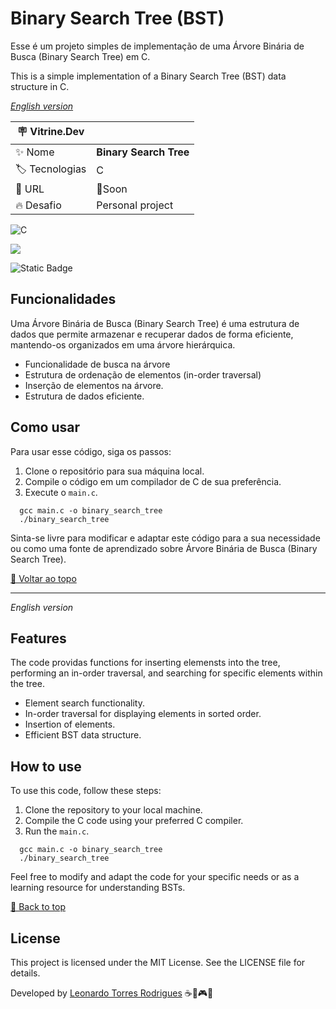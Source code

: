 <div id='top'>

# Binary Search Tree (BST)

</div>

Esse é um projeto simples de implementação de uma Árvore Binária de Busca (Binary Search Tree) em C.

This is a simple implementation of a Binary Search Tree (BST) data structure in C.

_[English version](#English)_

| :placard: Vitrine.Dev |     |
| -------------  | --- |
| :sparkles: Nome        | **Binary Search Tree**
| :label: Tecnologias | C
| :rocket: URL         | 🚧Soon
| :fire: Desafio     | Personal project

![C](https://img.shields.io/badge/c-%2300599C.svg?style=for-the-badge&logo=c&logoColor=white)

<!-- Inserir imagem com a #vitrinedev ao final do link -->
![](https://via.placeholder.com/1200x500.png?text=imagem+lindona+do+meu+projeto#vitrinedev)

![Static Badge](https://img.shields.io/badge/Version-1.0-brightgreen?style=flat)

## Funcionalidades

Uma Árvore Binária de Busca (Binary Search Tree) é uma estrutura de dados que permite armazenar e recuperar dados de forma eficiente, mantendo-os organizados em uma árvore hierárquica.

- Funcionalidade de busca na árvore
- Estrutura de ordenação de elementos (in-order traversal)
- Inserção de elementos na árvore.
- Estrutura de dados eficiente.

## Como usar

Para usar esse código, siga os passos:

1. Clone o repositório para sua máquina local.
2. Compile o código em um compilador de C de sua preferência.
3. Execute o `main.c`.

```
  gcc main.c -o binary_search_tree
  ./binary_search_tree
```

Sinta-se livre para modificar e adaptar este código para a sua necessidade ou como uma fonte de aprendizado sobre Árvore Binária de Busca (Binary Search Tree).

<a href='#top'>🔼 Voltar ao topo</a>

---

<div id='English'>
  
  _English version_

</div>

## Features

The code providas functions for inserting elemensts into the tree, performing an in-order traversal, and searching for specific elements within the tree.

- Element search functionality.
- In-order traversal for displaying elements in sorted order.
- Insertion of elements.
- Efficient BST data structure.



## How to use

To use this code, follow these steps:

1. Clone the repository to your local machine.
2. Compile the C code using your preferred C compiler.
3. Run the `main.c`.

```
  gcc main.c -o binary_search_tree
  ./binary_search_tree
```

Feel free to modify and adapt the code for your specific needs or as a learning resource for understanding BSTs.

<a href='#top'>🔼 Back to top</a>

## License
This project is licensed under the MIT License. See the LICENSE file for details.

Developed by [Leonardo Torres Rodrigues](https://www.linkedin.com/in/leonardo-torres-rodrigues/) ☕🚅🎮🎵
